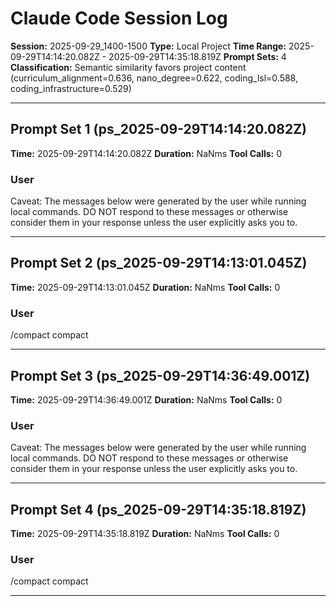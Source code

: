 # Claude Code Session Log

**Session:** 2025-09-29_1400-1500
**Type:** Local Project
**Time Range:** 2025-09-29T14:14:20.082Z - 2025-09-29T14:35:18.819Z
**Prompt Sets:** 4
**Classification:** Semantic similarity favors project content (curriculum_alignment=0.636, nano_degree=0.622, coding_lsl=0.588, coding_infrastructure=0.529)

---

<a name="ps_2025-09-29T14:14:20.082Z"></a>
## Prompt Set 1 (ps_2025-09-29T14:14:20.082Z)

**Time:** 2025-09-29T14:14:20.082Z
**Duration:** NaNms
**Tool Calls:** 0

### User

Caveat: The messages below were generated by the user while running local commands. DO NOT respond to these messages or otherwise consider them in your response unless the user explicitly asks you to.

---

<a name="ps_2025-09-29T14:13:01.045Z"></a>
## Prompt Set 2 (ps_2025-09-29T14:13:01.045Z)

**Time:** 2025-09-29T14:13:01.045Z
**Duration:** NaNms
**Tool Calls:** 0

### User

<command-name>/compact</command-name>
            <command-message>compact</command-message>
            <command-args></command-args>

---

<a name="ps_2025-09-29T14:36:49.001Z"></a>
## Prompt Set 3 (ps_2025-09-29T14:36:49.001Z)

**Time:** 2025-09-29T14:36:49.001Z
**Duration:** NaNms
**Tool Calls:** 0

### User

Caveat: The messages below were generated by the user while running local commands. DO NOT respond to these messages or otherwise consider them in your response unless the user explicitly asks you to.

---

<a name="ps_2025-09-29T14:35:18.819Z"></a>
## Prompt Set 4 (ps_2025-09-29T14:35:18.819Z)

**Time:** 2025-09-29T14:35:18.819Z
**Duration:** NaNms
**Tool Calls:** 0

### User

<command-name>/compact</command-name>
            <command-message>compact</command-message>
            <command-args></command-args>

---

